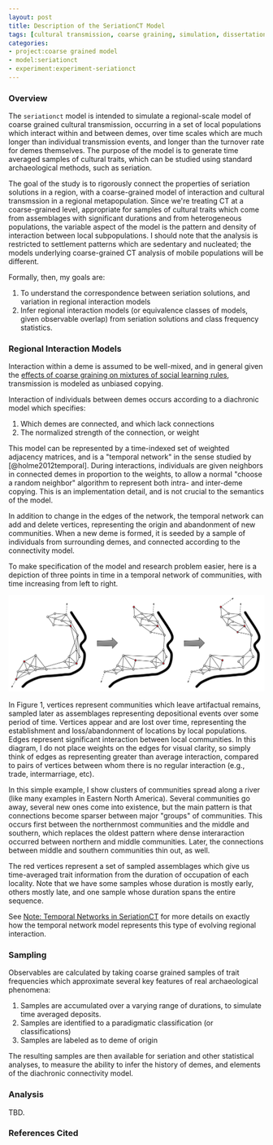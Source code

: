 ```yaml
---
layout: post
title: Description of the SeriationCT Model
tags: [cultural transmission, coarse graining, simulation, dissertation, seriation]
categories: 
- project:coarse grained model
- model:seriationct
- experiment:experiment-seriationct
---
```


### Overview ###

The `seriationct` model is intended to simulate a regional-scale model of coarse grained cultural transmission, occurring in a set of local populations which interact within and between demes, over time scales which are much longer than individual transmission events, and longer than the turnover rate for demes themselves.  The purpose of the model is to generate time averaged samples of cultural traits, which can be studied using standard archaeological methods, such as seriation.  

The goal of the study is to rigorously connect the properties of seriation solutions in a region, with a coarse-grained model of interaction and cultural transmssion in a regional metapopulation.  Since we're treating CT at a coarse-grained level, appropriate for samples of cultural traits which come from assemblages with significant durations and from heterogeneous populations, the variable aspect of the model is the pattern and density of interaction between local subpopulations.  I should note that the analysis is restricted to settlement patterns which are sedentary and nucleated; the models underlying coarse-grained CT analysis of mobile populations will be different.

Formally, then, my goals are:

1.  To understand the correspondence between seriation solutions, and variation in regional interaction models
1.  Infer regional interaction models (or equivalence classes of models, given observable overlap) from seriation solutions and class frequency statistics.   


### Regional Interaction Models ###

Interaction within a deme is assumed to be well-mixed, and in general given the 
[effects of coarse graining on mixtures of social learning rules](/project:coarse%20grained%20model/model:ctmixtures/experiment:experiment-ctmixtures/2014/04/26/ct-mixture-experiment-design.html), transmission is modeled as unbiased copying.   

Interaction of individuals between demes occurs according to a diachronic model which specifies:

1.  Which demes are connected, and which lack connections
1.  The normalized strength of the connection, or weight

This model can be represented by a time-indexed set of weighted adjacency matrices, and is a "temporal network" in the sense studied by [@holme2012temporal].  During interactions, individuals are given neighbors in connected demes in proportion to the weights, to allow a normal "choose a random neighbor" algorithm to represent both intra- and inter-deme copying.  This is an implementation detail, and is not crucial to the semantics of the model.  

In addition to change in the edges of the network, the temporal network can add and delete vertices, representing the origin and abandonment of new communities.  When a new deme is formed, it is seeded by a sample of individuals from surrounding demes, and connected according to the connectivity model.    

To make specification of the model and research problem easier, here is a depiction of three points in time in a temporal network of communities, with time increasing from left to right.

![Figure 1: Network representation of a diachronic connectivity model.](/images/ctseriation-interaction-model.png)

In Figure 1, vertices represent communities which leave artifactual remains, sampled later as assemblages representing depositional events over some period of time.  Vertices appear and are lost over time, representing the establishment and loss/abandonment of locations by local populations.  Edges represent significant interaction between local communities.  In this diagram, I do not place weights on the edges for visual clarity, so simply think of edges as representing greater than average interaction, compared to pairs of vertices between whom there is no regular interaction (e.g., trade, intermarriage, etc).  

In this simple example, I show clusters of communities spread along a river (like many examples in Eastern North America).  Several communities go away, several new ones come into existence, but the main pattern is that connections become sparser between major "groups" of communities.  This occurs first between the northernmost communities and the middle and southern, which replaces the oldest pattern where dense interaraction occurred between northern and middle communities.  Later, the connections between middle and southern communities thin out, as well.  

The red vertices represent a set of sampled assemblages which give us time-averaged trait information from the duration of occupation of each locality.  Note that we have some samples whose duration is mostly early, others mostly late, and one sample whose duration spans the entire sequence.  

See [Note:  Temporal Networks in SeriationCT](/project:coarse%20grained%20model/model:seriationct/experiment:experiment-seriationct/2014/07/13/seriationct-temporal-model.html) for more details on exactly how the temporal network model represents this type of evolving regional interaction.

### Sampling ###

Observables are calculated by taking coarse grained samples of trait frequencies which approximate several key features of real archaeological phenomena:

1.  Samples are accumulated over a varying range of durations, to simulate time averaged deposits.
1.  Samples are identified to a paradigmatic classification (or classifications) 
1.  Samples are labeled as to deme of origin

The resulting samples are then available for seriation and other statistical analyses, to measure the ability to infer the history of demes, and elements of the diachronic connectivity model.   


### Analysis ###

TBD.

### References Cited ###

